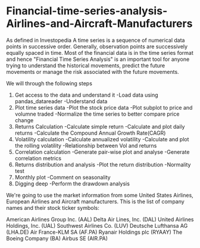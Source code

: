 # Financial-time-series-analysis-Airlines-and-Aircraft-Manufacturers
As defined in Investopedia A time series is a sequence of numerical data points in successive order. Generally, observation points are successively equally spaced in time. Most of the financial data is in the time series format and hence "Financial Time Series Analysis" is an important tool for anyone trying to understand the historical movements, predict the future movements or manage the risk associated with the future movements.

We will through the following steps

1. Get access to the data and understand it
  -Load data using pandas_datareader
  -Understand data
2. Plot time series data
  -Plot the stock price data
  -Plot subplot to price and volumne traded
  -Normalize the time series to better compare price change
3. Returns Calculation
  -Calculate simple return
  -Calculate and plot daily returns
  -Calculate the Compound Annual Growth Rate(CAGR)
4. Volatility calculation
  -Calculate annualized volatility
  -Calculate and plot the rolling volatility
  -Relationship between Vol and returns
5. Correlation calculation
  -Generate pair-wise plot and analyse
  -Generate correlation metrics
6. Returns distribution and analysis
  -Plot the return distribution
  -Normality test
7. Monthly plot
  -Comment on seasonality
8. Digging deep
  -Perform the drawdown analysis
  
We're going to use the market information from some United States Airlines, European Airlines and Aircraft manufacturers. This is the list of company names and their stock ticker symbols:

American Airlines Group Inc. (AAL)
Delta Air Lines, Inc. (DAL)
United Airlines Holdings, Inc. (UAL)
Southwest Airlines Co. (LUV)
Deutsche Lufthansa AG (LHA.DE)
Air France-KLM SA (AF.PA)
Ryanair Holdings plc (RYAAY)
The Boeing Company (BA)
Airbus SE (AIR.PA)
